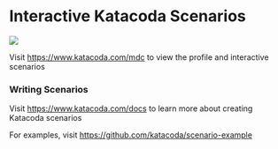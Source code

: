 # Interactive Katacoda Scenarios

[![](http://shields.katacoda.com/katacoda/mdc/count.svg)](https://www.katacoda.com/mdc "Get your profile on Katacoda.com")

Visit https://www.katacoda.com/mdc to view the profile and interactive scenarios

### Writing Scenarios
Visit https://www.katacoda.com/docs to learn more about creating Katacoda scenarios

For examples, visit https://github.com/katacoda/scenario-example

